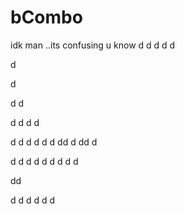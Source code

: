 # bCombo
idk man ..its confusing u know
d
d
d
d
d

d



d

d
d


d
d
d
d

d
d
d
d
d
d
dd
d
dd
d

d
d
d
d
d
d
d
d
d

dd

d
d
d
d
d
d